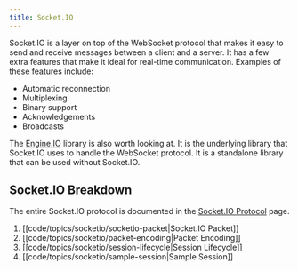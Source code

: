 ```yaml
---
title: Socket.IO
---
```


Socket.IO is a layer on top of the WebSocket protocol that makes it easy to send and receive messages between a client and a server. It has a few extra features that make it ideal for real-time communication. Examples of these features include:

- Automatic reconnection
- Multiplexing
- Binary support
- Acknowledgements
- Broadcasts

The [Engine.IO](https://socket.io/docs/v4/engine-io-protocol/) library is also worth looking at. It is the underlying library that Socket.IO uses to handle the WebSocket protocol. It is a standalone library that can be used without Socket.IO.

## Socket.IO Breakdown

The entire Socket.IO protocol is documented in the [Socket.IO Protocol](https://socket.io/docs/v4/socket-io-protocol) page.

1. [[code/topics/socketio/socketio-packet|Socket.IO Packet]]
2. [[code/topics/socketio/packet-encoding|Packet Encoding]]
3. [[code/topics/socketio/session-lifecycle|Session Lifecycle]]
4. [[code/topics/socketio/sample-session|Sample Session]]
